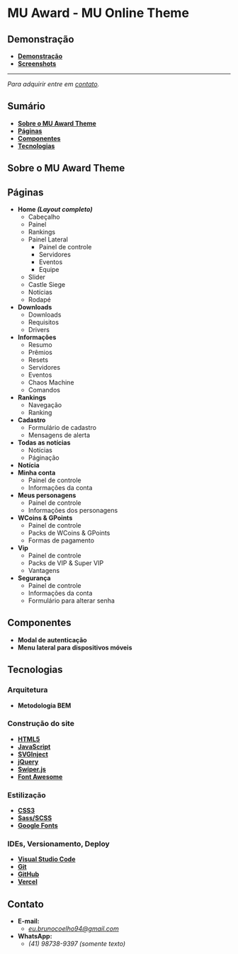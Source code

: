# MU Award - MU Online Theme

## **Demonstração**
* [**Demonstração**](https://www.youtube.com/watch?v=6HEd3eaFXLI)
* [**Screenshots**](./screenshots/)

<hr />
<p><i>Para adquirir entre em <a href="#contact">contato</a>.</i></p>

## **Sumário**
* [**Sobre o MU Award Theme**](#sobre)
* [**Páginas**](#paginas)
* [**Componentes**](#componentes)
* [**Tecnologias**](#tecnologias)

<span id="sobre"></span>
## **Sobre o MU Award Theme**

<span id="paginas"></span>
## **Páginas**
* **Home *(Layout completo)***
    * Cabeçalho
    * Painel
    * Rankings
    * Painel Lateral
        * Painel de controle
        * Servidores
        * Eventos
        * Equipe
    * Slider
    * Castle Siege
    * Notícias
    * Rodapé
* **Downloads**
    * Downloads
    * Requisitos
    * Drivers
* **Informações**
    * Resumo
    * Prêmios
    * Resets
    * Servidores
    * Eventos
    * Chaos Machine
    * Comandos
* **Rankings**
    * Navegação
    * Ranking
* **Cadastro**
    * Formulário de cadastro
    * Mensagens de alerta
* **Todas as notícias**
    * Notícias
    * Páginação
* **Notícia**
* **Minha conta**
    * Painel de controle
    * Informações da conta
* **Meus personagens**
    * Painel de controle
    * Informações dos personagens
* **WCoins & GPoints**
    * Painel de controle
    * Packs de WCoins & GPoints
    * Formas de pagamento
* **Vip**
    * Painel de controle
    * Packs de VIP & Super VIP
    * Vantagens
* **Segurança**
    * Painel de controle
    * Informações da conta
    * Formulário para alterar senha

<span id="componentes"></span>
## **Componentes**
* **Modal de autenticação**
* **Menu lateral para dispositivos móveis**

<span id="tecnologias"></span>
## **Tecnologias**

### **Arquitetura**
* **Metodologia BEM**

### **Construção do site**
* [**HTML5**](https://developer.mozilla.org/pt-BR/docs/Web/HTML)
* [**JavaScript**](https://developer.mozilla.org/pt-BR/docs/Web/HTML)
* [**SVGInject**](https://github.com/iconfu/svg-inject)
* [**jQuery**](https://jquery.com)
* [**Swiper.js**](https://swiperjs.com)
* [**Font Awesome**](https://fontawesome.com)

### **Estilização**
* [**CSS3**](https://developer.mozilla.org/pt-BR/docs/Web/CSS)
* [**Sass/SCSS**](https://sass-lang.com)
* [**Google Fonts**](https://fonts.google.com)

### **IDEs, Versionamento, Deploy**
* [**Visual Studio Code**](https://code.visualstudio.com)
* [**Git**](https://git-scm.com)
* [**GitHub**](https://github.com)
* [**Vercel**](https://vercel.com)

<span id="contato"></span>
## **Contato**
* **E-mail:**
    * *eu.brunocoelho94@gmail.com*
* **WhatsApp:**
    * *(41) 98738-9397 (somente texto)*